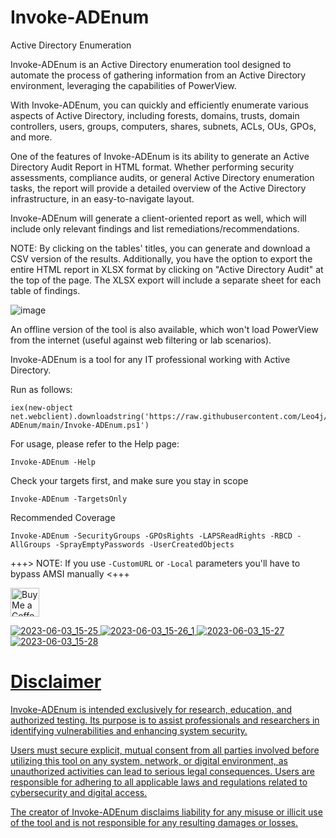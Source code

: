 # Invoke-ADEnum
Active Directory Enumeration

Invoke-ADEnum is an Active Directory enumeration tool designed to automate the process of gathering information from an Active Directory environment, leveraging the capabilities of PowerView.

With Invoke-ADEnum, you can quickly and efficiently enumerate various aspects of Active Directory, including forests, domains, trusts, domain controllers, users, groups, computers, shares, subnets, ACLs, OUs, GPOs, and more.

One of the features of Invoke-ADEnum is its ability to generate an Active Directory Audit Report in HTML format. Whether performing security assessments, compliance audits, or general Active Directory enumeration tasks, the report will provide a detailed overview of the Active Directory infrastructure, in an easy-to-navigate layout.

Invoke-ADEnum will generate a client-oriented report as well, which will include only relevant findings and list remediations/recommendations.

NOTE: By clicking on the tables' titles, you can generate and download a CSV version of the results. Additionally, you have the option to export the entire HTML report in XLSX format by clicking on "Active Directory Audit" at the top of the page. The XLSX export will include a separate sheet for each table of findings.

![image](https://github.com/Leo4j/Invoke-ADEnum/assets/61951374/32736c18-7ee2-4031-a670-584af3a87065)


An offline version of the tool is also available, which won't load PowerView from the internet (useful against web filtering or lab scenarios).

Invoke-ADEnum is a tool for any IT professional working with Active Directory.

Run as follows:
  
```
iex(new-object net.webclient).downloadstring('https://raw.githubusercontent.com/Leo4j/Invoke-ADEnum/main/Invoke-ADEnum.ps1')
```

For usage, please refer to the Help page:

```
Invoke-ADEnum -Help
```

Check your targets first, and make sure you stay in scope

```
Invoke-ADEnum -TargetsOnly
```

Recommended Coverage

```
Invoke-ADEnum -SecurityGroups -GPOsRights -LAPSReadRights -RBCD -AllGroups -SprayEmptyPasswords -UserCreatedObjects
```

+++> NOTE: If you use `-CustomURL` or `-Local` parameters you'll have to bypass AMSI manually <+++

<a href='https://ko-fi.com/leo4j' target='_blank'><img height='35' style='border:0px;height:46px;' src='https://az743702.vo.msecnd.net/cdn/kofi3.png?v=0' border='0' alt='Buy Me a Coffee at ko-fi.com' />

![2023-06-03_15-25](https://github.com/Leo4j/Invoke-ADEnum/assets/61951374/062e0c9c-aa06-4170-b4b5-1b0148bb6c0d)
![2023-06-03_15-26_1](https://github.com/Leo4j/Invoke-ADEnum/assets/61951374/a0e78a2b-8b75-4bab-ad6a-3ae9a20fc98c)
![2023-06-03_15-27](https://github.com/Leo4j/Invoke-ADEnum/assets/61951374/b1f72991-2177-4ff3-ae38-07b4ae43dd90)
![2023-06-03_15-28](https://github.com/Leo4j/Invoke-ADEnum/assets/61951374/ab4d4280-bffe-4d23-a327-65a616d8c967)

# Disclaimer

Invoke-ADEnum is intended exclusively for research, education, and authorized testing. Its purpose is to assist professionals and researchers in identifying vulnerabilities and enhancing system security. 

Users must secure explicit, mutual consent from all parties involved before utilizing this tool on any system, network, or digital environment, as unauthorized activities can lead to serious legal consequences. Users are responsible for adhering to all applicable laws and regulations related to cybersecurity and digital access.

The creator of Invoke-ADEnum disclaims liability for any misuse or illicit use of the tool and is not responsible for any resulting damages or losses.
